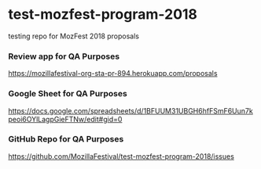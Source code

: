 # test-mozfest-program-2018
testing repo for MozFest 2018 proposals

### Review app for QA Purposes

https://mozillafestival-org-sta-pr-894.herokuapp.com/proposals

### Google Sheet for QA Purposes

https://docs.google.com/spreadsheets/d/1BFUUM31UBGH6hfFSmF6Uun7kpeoi6OYlLagpGieFTNw/edit#gid=0

### GitHub Repo for QA Purposes

https://github.com/MozillaFestival/test-mozfest-program-2018/issues
